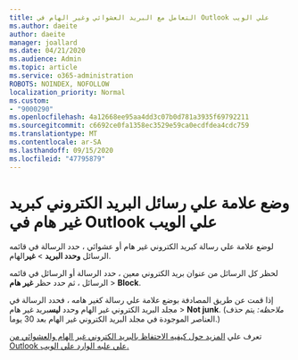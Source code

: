 ```yaml
---
title: التعامل مع البريد العشوائي وغير الهام في Outlook علي الويب
ms.author: daeite
author: daeite
manager: joallard
ms.date: 04/21/2020
ms.audience: Admin
ms.topic: article
ms.service: o365-administration
ROBOTS: NOINDEX, NOFOLLOW
localization_priority: Normal
ms.custom:
- "9000290"
ms.openlocfilehash: 4a12668ee95aa4dd3c07b0d781a3935f69792211
ms.sourcegitcommit: c6692ce0fa1358ec3529e59ca0ecdfdea4cdc759
ms.translationtype: MT
ms.contentlocale: ar-SA
ms.lasthandoff: 09/15/2020
ms.locfileid: "47795879"
---
```

# <a name="mark-email-messages-as-junk-in-outlook-on-the-web"></a>وضع علامة علي رسائل البريد الكتروني كبريد غير هام في Outlook علي الويب

لوضع علامة علي رسالة كبريد الكتروني غير هام أو عشوائي ، حدد الرسالة في قائمه الرسائل **وحدد البريد**  >  **غير**الهام.

لحظر كل الرسائل من عنوان بريد الكتروني معين ، حدد الرسالة أو الرسائل في قائمه الرسائل ، ثم حدد حظر **غير هام**  >  **Block**.

إذا قمت عن طريق المصادفة بوضع علامة علي رسالة كغير هامه ، فحدد الرسالة في مجلد البريد الكتروني غير الهام وحدد **ليس**بريد غير هام  >  **Not junk**. (*ملاحظه:* يتم حذف العناصر الموجودة في مجلد البريد الكتروني غير الهام بعد 30 يوما.)

تعرف علي [المزيد حول كيفيه الاحتفاظ بالبريد الكتروني غير الهام والعشوائي من Outlook علي علبه الوارد علي الويب.](https://support.office.com/article/db786e79-54e2-40cc-904f-d89d57b7f41d)